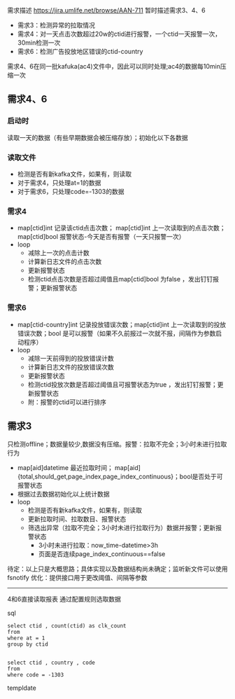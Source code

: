 需求描述 https://jira.umlife.net/browse/AAN-711
暂时描述需求3、4、6

* 需求3：检测异常的拉取情况
* 需求4：对一天点击次数超过20w的ctid进行报警，一个ctid一天报警一次，30min检测一次
* 需求6：检测广告投放地区错误的ctid-country

需求4、6在同一批kafuka(ac4)文件中，因此可以同时处理;ac4的数据每10min压缩一次
## 需求4、6
### 启动时
读取一天的数据（有些早期数据会被压缩存放）；初始化以下各数据

### 读取文件
* 检测是否有新kafka文件，如果有，则读取
* 对于需求4，只处理at=1的数据
* 对于需求6，只处理code=-1303的数据

### 需求4
* map[ctid]int 记录该ctid点击次数； map[ctid]int 上一次读取到的点击次数； map[ctid]bool 报警状态-今天是否有报警（一天只报警一次）
* loop
  * 减除上一次的点击计数
  * 计算新日志文件的点击次数
  * 更新报警状态
  * 检测ctid点击次数是否超过阈值且map[ctid]bool 为false ，发出钉钉报警；更新报警状态

### 需求6
* map[ctid-country]int 记录投放错误次数；map[ctid]int 上一次读取到的投放错误次数；bool 是可以报警（如果不久前报过一次就不报，间隔作为参数启动程序）
* loop
  * 减除一天前得到的投放错误计数
  * 计算新日志文件的投放错误次数
  * 更新报警状态
  * 检测ctid投放次数是否超过阈值且可报警状态为true ，发出钉钉报警；更新报警状态
  * 附：报警的ctid可以进行排序

## 需求3
只检测offline；数据量较少,数据没有压缩。报警：拉取不完全；3小时未进行拉取行为
* map[aid]datetime 最近拉取时间； map[aid]{total,should_get,page_index,page_index_continuous}；bool是否处于可报警状态
* 根据过去数据初始化以上统计数据
* loop
  * 检测是否有新kafka文件，如果有，则读取
  * 更新拉取时间、拉取数目、报警状态
  * 筛选出异常（拉取不完全；3小时未进行拉取行为）数据并报警；更新报警状态
    - 3小时未进行拉取：now_time-datetime>3h
    - 页面是否连续page_index_continuous==false

待定：以上只是大概思路；具体实现以及数据结构尚未确定；监听新文件可以使用fsnotify
优化：提供接口用于更改阈值、间隔等参数







********************************************
4和6直接读取报表
通过配置规则选取数据


sql
```
select ctid , count(ctid) as clk_count
from
where at = 1
group by ctid


select ctid , country , code
from
where code = -1303
```

templdate
```

```
